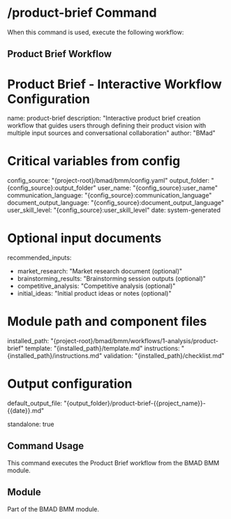 # /product-brief Command

When this command is used, execute the following workflow:

## Product Brief Workflow

# Product Brief - Interactive Workflow Configuration
name: product-brief
description: "Interactive product brief creation workflow that guides users through defining their product vision with multiple input sources and conversational collaboration"
author: "BMad"

# Critical variables from config
config_source: "{project-root}/bmad/bmm/config.yaml"
output_folder: "{config_source}:output_folder"
user_name: "{config_source}:user_name"
communication_language: "{config_source}:communication_language"
document_output_language: "{config_source}:document_output_language"
user_skill_level: "{config_source}:user_skill_level"
date: system-generated

# Optional input documents
recommended_inputs:
  - market_research: "Market research document (optional)"
  - brainstorming_results: "Brainstorming session outputs (optional)"
  - competitive_analysis: "Competitive analysis (optional)"
  - initial_ideas: "Initial product ideas or notes (optional)"

# Module path and component files
installed_path: "{project-root}/bmad/bmm/workflows/1-analysis/product-brief"
template: "{installed_path}/template.md"
instructions: "{installed_path}/instructions.md"
validation: "{installed_path}/checklist.md"

# Output configuration
default_output_file: "{output_folder}/product-brief-{{project_name}}-{{date}}.md"

standalone: true


## Command Usage

This command executes the Product Brief workflow from the BMAD BMM module.

## Module

Part of the BMAD BMM module.
